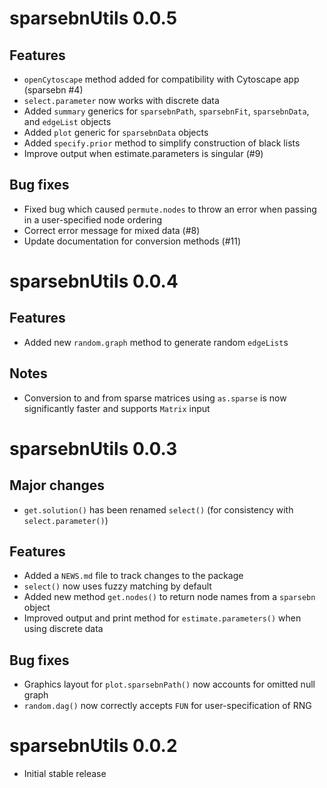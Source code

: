 # sparsebnUtils 0.0.5

## Features

* `openCytoscape` method added for compatibility with Cytoscape app (sparsebn #4)
* `select.parameter` now works with discrete data
* Added `summary` generics for `sparsebnPath`, `sparsebnFit`, `sparsebnData`, and
`edgeList` objects
* Added `plot` generic for `sparsebnData` objects
* Added `specify.prior` method to simplify construction of black lists
* Improve output when estimate.parameters is singular (#9)

## Bug fixes

* Fixed bug which caused `permute.nodes` to throw an error when passing in a user-specified node ordering
* Correct error message for mixed data (#8)
* Update documentation for conversion methods (#11)

# sparsebnUtils 0.0.4

## Features

* Added new `random.graph` method to generate random `edgeList`s

## Notes

* Conversion to and from sparse matrices using `as.sparse` is now significantly faster and supports `Matrix` input

# sparsebnUtils 0.0.3

## Major changes

* `get.solution()` has been renamed `select()` (for consistency with `select.parameter()`)

## Features

* Added a `NEWS.md` file to track changes to the package
* `select()` now uses fuzzy matching by default
* Added new method `get.nodes()` to return node names from a `sparsebn` object
* Improved output and print method for `estimate.parameters()` when using discrete data

## Bug fixes

* Graphics layout for `plot.sparsebnPath()` now accounts for omitted null graph
* `random.dag()` now correctly accepts `FUN` for user-specification of RNG

# sparsebnUtils 0.0.2

* Initial stable release

